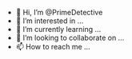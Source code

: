 - 👋 Hi, I’m @PrimeDetective
- 👀 I’m interested in ...
- 🌱 I’m currently learning ...
- 💞️ I’m looking to collaborate on ...
- 📫 How to reach me ...

<!---
PrimeDetective/PrimeDetective is a ✨ special ✨ repository because its `README.md` (this file) appears on your GitHub profile.
You can click the Preview link to take a look at your changes.
--->
